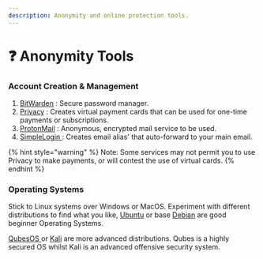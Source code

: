 ```yaml
---
description: Anonymity and online protection tools.
---
```


# ❓ Anonymity Tools

### Account Creation & Management

1. [BitWarden](https://bitwarden.com/) : Secure password manager.
2. [Privacy](https://privacy.com/) : Creates virtual payment cards that can be used for one-time payments or subscriptions.
3. [ProtonMail](https://mail.proton.me/) : Anonymous, encrypted mail service to be used.
4. [SimpleLogin ](https://app.simplelogin.io/): Creates email alias' that auto-forward to your main email.

{% hint style="warning" %}
Note: Some services may not permit you to use Privacy to make payments, or will contest the use of virtual cards.
{% endhint %}

### Operating Systems

Stick to Linux systems over Windows or MacOS. Experiment with different distributions to find what you like, [Ubuntu](https://ubuntu.com/) or base [Debian](https://www.debian.org/) are good beginner Operating Systems.

[QubesOS ](anonymity-tools.md#https-www.qubes-os.org-account-creation-and-management)or [Kali](https://www.kali.org/) are more advanced distributions. Qubes is a highly secured OS whilst Kali is an advanced offensive security system.
